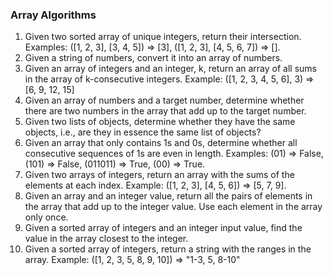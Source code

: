 ### Array Algorithms

1. Given two sorted array of unique integers, return their intersection. Examples: ([1, 2, 3], [3, 4, 5]) => [3], ([1, 2, 3], [4, 5, 6, 7]) => [].
1. Given a string of numbers, convert it into an array of numbers.
1. Given an array of integers and an integer, k, return an array of all sums in the array of k-consecutive integers. Example: ([1, 2, 3, 4, 5, 6], 3) => [6, 9, 12, 15]
1. Given an array of numbers and a target number, determine whether there are two numbers in the array that add up to the target number.
1. Given two lists of objects, determine whether they have the same objects, i.e., are they in essence the same list of objects?
1. Given an array that only contains 1s and 0s, determine whether all consecutive sequences of 1s are even in length. Examples: (01) => False, (101) => False, (011011) => True, (00) => True.
1. Given two arrays of integers, return an array with the sums of the elements at each index. Example: ([1, 2, 3], [4, 5, 6]) => [5, 7, 9].
1. Given an array and an integer value, return all the pairs of elements in the array that add up to the integer value. Use each element in the array only once.
1. Given a sorted array of integers and an integer input value, find the value in the array closest to the integer.
1. Given a sorted array of integers, return a string with the ranges in the array. Example: ([1, 2, 3, 5, 8, 9, 10]) => "1-3, 5, 8-10"
